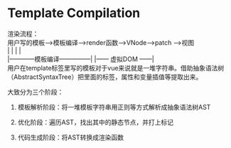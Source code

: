 # Template Compilation

渲染流程：  
用户写的模板—>模板编译—>render函数—>VNode—>patch —>视图  
        |                |                   |             |  
        |————模板编译—————|                   |—— 虚拟DOM  ——|  
用户在template标签里写的模板对于vue来说就是一堆字符串。借助抽象语法树（AbstractSyntaxTree）把里面的标签，属性和变量插值等提取出来。  
  
大致分为三个阶段：  

1. 模板解析阶段：将一堆模板字符串用正则等方式解析成抽象语法树AST

2. 优化阶段：遍历AST，找出其中的静态节点，并打上标记  

3. 代码生成阶段：将AST转换成渲染函数  